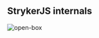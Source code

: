 <!-- .element class="is-module is-module-img" -->
## StrykerJS internals

![open-box](/img/open-box.png)

